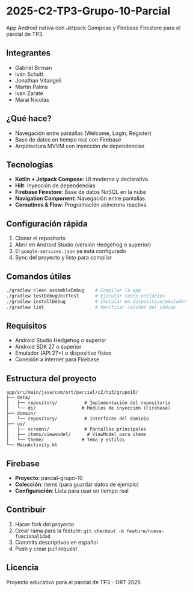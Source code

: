 # 2025-C2-TP3-Grupo-10-Parcial

App Android nativa con Jetpack Compose y Firebase Firestore para el parcial de TP3.

## Integrantes
- Gabriel Birman
- Iván Schutt
- Jonathan Vitangeli
- Martin Palma
- Ivan Zarate
- Marai Nicolás

## ¿Qué hace?
- Navegación entre pantallas (Welcome, Login, Register)
- Base de datos en tiempo real con Firebase
- Arquitectura MVVM con inyección de dependencias

## Tecnologías
- **Kotlin + Jetpack Compose**: UI moderna y declarativa
- **Hilt**: Inyección de dependencias
- **Firebase Firestore**: Base de datos NoSQL en la nube
- **Navigation Component**: Navegación entre pantallas
- **Coroutines & Flow**: Programación asíncrona reactiva

## Configuración rápida
1. Clonar el repositorio
2. Abrir en Android Studio (versión Hedgehog o superior)
3. El `google-services.json` ya está configurado
4. Sync del proyecto y listo para compilar

## Comandos útiles
```bash
./gradlew clean assembleDebug    # Compilar la app
./gradlew testDebugUnitTest      # Ejecutar tests unitarios
./gradlew installDebug           # Instalar en dispositivo/emulador
./gradlew lint                   # Verificar calidad del código
```

## Requisitos
- Android Studio Hedgehog o superior
- Android SDK 27 o superior
- Emulador (API 27+) o dispositivo físico
- Conexión a internet para Firebase

## Estructura del proyecto
```
app/src/main/java/com/ort/parcial/c2/tp3/grupo10/
├── data/
│   ├── repository/          # Implementación del repositorio
│   └── di/                 # Módulos de inyección (Firebase)
├── domain/
│   └── repository/          # Interfaces del dominio
├── ui/
│   ├── screens/             # Pantallas principales
│   ├── items/viewmodel/      # ViewModel para items
│   └── theme/              # Tema y estilos
└── MainActivity.kt
```

## Firebase
- **Proyecto**: parcial-grupo-10
- **Colección**: items (para guardar datos de ejemplo)
- **Configuración**: Lista para usar en tiempo real

## Contribuir
1. Hacer fork del proyecto
2. Crear rama para la feature: `git checkout -b feature/nueva-funcionalidad`
3. Commits descriptivos en español
4. Push y crear pull request

## Licencia
Proyecto educativo para el parcial de TP3 - ORT 2025
